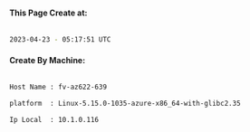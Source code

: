 
   
#### This Page Create at:

```bash

2023-04-23 - 05:17:51 UTC

```

#### Create By Machine:

```bash

Host Name : fv-az622-639

platform  : Linux-5.15.0-1035-azure-x86_64-with-glibc2.35

Ip Local  : 10.1.0.116

```

